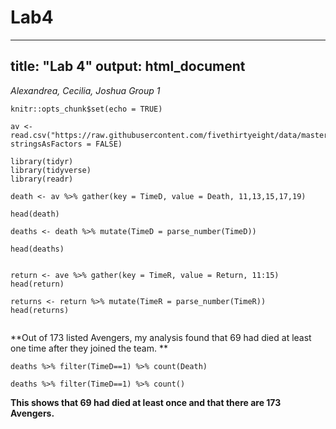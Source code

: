# Lab4
---
title: "Lab 4"
output: html_document
---
*Alexandrea, Cecilia, Joshua*
*Group 1*

```{r setup, include=FALSE}
knitr::opts_chunk$set(echo = TRUE)
```

```{r}
av <- read.csv("https://raw.githubusercontent.com/fivethirtyeight/data/master/avengers/avengers.csv", stringsAsFactors = FALSE)

library(tidyr)
library(tidyverse)
library(readr)

death <- av %>% gather(key = TimeD, value = Death, 11,13,15,17,19)

head(death)

deaths <- death %>% mutate(TimeD = parse_number(TimeD))

head(deaths)


return <- ave %>% gather(key = TimeR, value = Return, 11:15)
head(return)

returns <- return %>% mutate(TimeR = parse_number(TimeR))
head(returns)


```
  
**Out of 173 listed Avengers, my analysis found that 69 had died at least one time after they joined the team. **
  
  
```{r}
deaths %>% filter(TimeD==1) %>% count(Death)

deaths %>% filter(TimeD==1) %>% count()

```



**This shows that 69 had died at least once and that there are 173 Avengers.**
